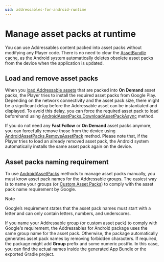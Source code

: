 ```yaml
---
uid: addressables-for-android-runtime
---
```


# Manage asset packs at runtime

You can use Addressables content packed into asset packs without modifying any Player code. There is no need to clear the [AssetBundle cache](https://docs.unity3d.com/Packages/com.unity.addressables@2.3/manual/remote-content-assetbundle-cache.html), as the Android system automatically deletes obsolete asset packs from the device when the application is updated.

## Load and remove asset packs

When you [load Addressable assets](https://docs.unity3d.com/Packages/com.unity.addressables@2.3/manual/load-assets.html) that are packed into **On Demand** asset packs, the Player tries to install the required asset packs from Google Play. Depending on the network connectivity and the asset pack size, there might be a significant delay before the Addressable asset can be instantiated and displayed. To avoid this delay, you can force the required asset pack to load beforehand using [AndroidAssetPacks.DownloadAssetPackAsync](https://docs.unity3d.com/ScriptReference/Android.AndroidAssetPacks.DownloadAssetPackAsync.html) method.

If you do not need any **Fast Follow** or **On Demand** asset packs anymore, you can forcefully remove those from the device using [AndroidAssetPacks.RemoveAssetPack](https://docs.unity3d.com/ScriptReference/Android.AndroidAssetPacks.RemoveAssetPack.html) method. Please note that, if the Player tries to load an already removed asset pack, the Android system automatically installs the same asset pack again on the device.

## Asset packs naming requirement

To use [AndroidAssetPacks](https://docs.unity3d.com/ScriptReference/Android.AndroidAssetPacks.html) methods to manage asset packs manually, you must know asset pack names for the Addressable groups. The easiest way is to name your groups (or [Custom Asset Packs](custom-asset-packs-settings.md)) to comply with the asset pack name requirement by Google.

>[!Note]
> Google’s requirement states that the asset pack names must start with a letter and can only contain letters, numbers, and underscores.

If you name your Addressable group (or custom asset pack) to comply with Google's requirement, the Addressables for Android  package uses the same group name for the asset pack. Otherwise, the package automatically generates asset pack names by removing forbidden characters. If required, the package might add **Group** prefix and some numeric postfix. In this case, you can find the actual names inside the generated App Bundle or the exported Gradle project.
